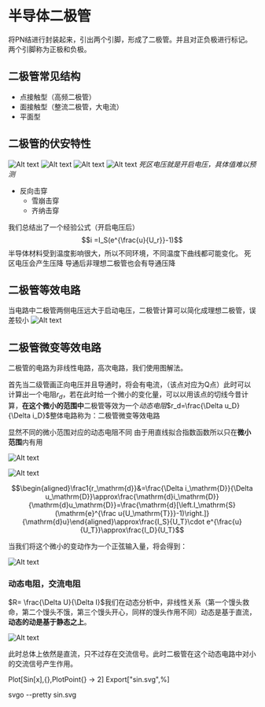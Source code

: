 # 半导体二极管  

将PN结进行封装起来，引出两个引脚，形成了二极管。并且对正负极进行标记。两个引脚称为正极和负极。

## 二极管常见结构  
- 点接触型（高频二极管）
- 面接触型（整流二极管，大电流）
- 平面型

## 二极管的伏安特性  

![Alt text](image-5.png)
![Alt text](image-6.png)
![Alt text](image-8.png)
![Alt text](image-9.png)
*死区电压就是开启电压，具体值难以预测*

- 反向击穿
  - 雪崩击穿
  - 齐纳击穿

我们总结出了一个经验公式（开启电压后）
$$i =I_S(e^{\frac{u}{U_r}}-1)$$
半导体材料受到温度影响很大，所以不同环境，不同温度下曲线都可能变化。
死区电压会产生压降
导通后非理想二极管也会有导通压降
## 二极管等效电路

当电路中二极管两侧电压远大于启动电压，二极管计算可以简化成理想二极管，误差较小
![Alt text](image-10.png)

## 二极管微变等效电路

二极管的电路为非线性电路，高次电路，我们使用图解法。

首先当二级管画正向电压并且导通时，将会有电流，（该点对应为Q点）此时可以计算出一个电阻$r_d$，若在此时给一个微小的变化量，可以以用该点的切线今昔计算，**在这个微小的范围中**二极管等效为一个*动态电阻*$r_d=\frac{\Delta u_D}{\Delta i_D}$整体电路称为：二极管微变等效电路

显然不同的微小范围对应的动态电阻不同
由于用直线拟合指数函数所以只在**微小范围**内有用

![Alt text](image-12.png)

![Alt text](image-13.png)

$$\begin{aligned}\frac1{r_\mathrm{d}}&=\frac{\Delta i_\mathrm{D}}{\Delta u_\mathrm{D}}\approx\frac{\mathrm{d}i_\mathrm{D}}{\mathrm{d}u_\mathrm{D}}=\frac{\mathrm{d}[\left.I_\mathrm{S}(\mathrm{e}^{\frac u{U_\mathrm{T}}}-1)\right.]}{\mathrm{d}u}\end{aligned}\approx\frac{I_S}{U_T}\cdot e^{\frac{u}{U_T}}\approx\frac{I_D}{U_T}$$

当我们将这个微小的变动作为一个正弦输入量，将会得到：

![Alt text](image-14.png)


### 动态电阻，交流电阻
$R= \frac{\Delta U}{\Delta I}$我们在动态分析中，非线性关系（第一个馒头救命，第二个馒头不饿，第三个馒头开心，同样的馒头作用不同）动态是基于直流，**动态的动是基于静态之上**。

![Alt text](image-11.png)

此时总体上依然是直流，只不过存在交流信号。此时二极管在这个动态电路中对小的交流信号产生作用。

Plot[Sin[x],{},PlotPoint{} -> 2]
Export["sin.svg",%]

svgo --pretty sin.svg
